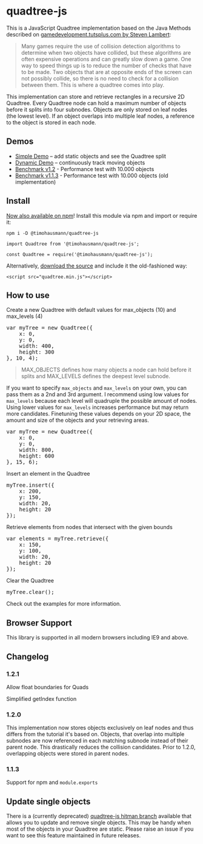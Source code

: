 # quadtree-js

This is a JavaScript Quadtree implementation based on the Java Methods described on [gamedevelopment.tutsplus.com by Steven Lambert](https://gamedevelopment.tutsplus.com/tutorials/quick-tip-use-quadtrees-to-detect-likely-collisions-in-2d-space--gamedev-374):

> Many games require the use of collision detection algorithms to determine when two objects have collided, but these algorithms are often expensive operations and can greatly slow down a game. One way to speed things up is to reduce the number of checks that have to be made. Two objects that are at opposite ends of the screen can not possibly collide, so there is no need to check for a collision between them. This is where a quadtree comes into play.

This implementation can store and retrieve rectangles in a recursive 2D Quadtree. Every Quadtree node can hold a maximum number of objects before it splits into four subnodes. Objects are only stored on leaf nodes (the lowest level). If an object overlaps into multiple leaf nodes, a reference to the object is stored in each node. 

## Demos

* [Simple Demo](http://timohausmann.de/quadtree.js/simple.html) – add static objects and see the Quadtree split
* [Dynamic Demo](http://timohausmann.de/quadtree.js/dynamic.html) – continuously track moving objects
* [Benchmark v1.2](http://timohausmann.de/quadtree.js/test-10000-1.2.0.html) - Performance test with 10.000 objects
* [Benchmark v1.1.3](http://timohausmann.de/quadtree.js/test-10000-1.1.3.html) - Performance test with 10.000 objects (old implementation)

## Install

[Now also available on npm](https://www.npmjs.com/package/@timohausmann/quadtree-js)! Install this module via npm and import or require it:

````
npm i -D @timohausmann/quadtree-js
````

````
import Quadtree from '@timohausmann/quadtree-js';
````

````
const Quadtree = require('@timohausmann/quadtree-js');
````

Alternatively, [download the source](https://github.com/timohausmann/quadtree-js/archive/master.zip) and include it the old-fashioned way:

    <script src="quadtree.min.js"></script>

## How to use

Create a new Quadtree with default values for max_objects (10) and max_levels (4)

<pre>
var myTree = new Quadtree({
	x: 0,
	y: 0,
	width: 400,
	height: 300
}, 10, 4);
</pre>

> MAX_OBJECTS defines how many objects a node can hold before it splits and MAX_LEVELS defines the deepest level subnode.

If you want to specify `max_objects` and `max_levels` on your own, you can pass them as a 2nd and 3rd argument. I recommend using low values for `max_levels` because each level will quadruple the possible amount of nodes. Using lower values for `max_levels` increases performance but may return more candidates. Finetuning these values depends on your 2D space, the amount and size of the objects and your retrieving areas. 

<pre>
var myTree = new Quadtree({
	x: 0,
	y: 0,
	width: 800,
	height: 600
}, 15, 6);
</pre> 

Insert an element in the Quadtree
<pre>
myTree.insert({
	x: 200,
	y: 150,
	width: 20,
	height: 20
});
</pre>

Retrieve elements from nodes that intersect with the given bounds
<pre>
var elements = myTree.retrieve({
	x: 150,
	y: 100,
	width: 20,
	height: 20
});
</pre>

Clear the Quadtree
<pre>
myTree.clear();
</pre>

Check out the examples for more information.

## Browser Support

This library is supported in all modern browsers including IE9 and above. 

## Changelog

### 1.2.1

Allow float boundaries for Quads

Simplified getIndex function

### 1.2.0

This implementation now stores objects exclusively on leaf nodes and thus differs from the tutorial it's based on. Objects, that overlap into multiple subnodes are now referenced in each matching subnode instead of their parent node. This drastically reduces the collision candidates. Prior to 1.2.0, overlapping objects were stored in parent nodes. 

### 1.1.3

Support for npm and `module.exports`

## Update single objects

There is a (currently deprecated) [quadtree-js hitman branch](https://github.com/timohausmann/quadtree-js/tree/hitman) available that allows you to update and remove single objects. This may be handy when most of the objects in your Quadtree are static. Please raise an issue if you want to see this feature maintained in future releases.